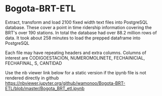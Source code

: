 # Bogota-BRT-ETL
Extract, transform and load 2100 fixed width text files into PostgreSQL database. These cover a point in time ridership information covering the BRT's over 190 stations. 
In total the database had over 88.2 million rows of data. It took about 258 minutes to load the prepped dataframe into PostgreSQL

Each file may have repeating headers and extra columns. Columns of interest are CODIGOESTACION, NUMEROMOLINETE, FECHAINICIAL, FECHAFINAL, S, CANTIDAD

Use the nb viewer link below for a static version if the ipynb file is not rendered directly in github
https://nbviewer.jupyter.org/github/wamonoo/Bogota-BRT-ETL/blob/master/Bogota_BRT_etl.ipynb
